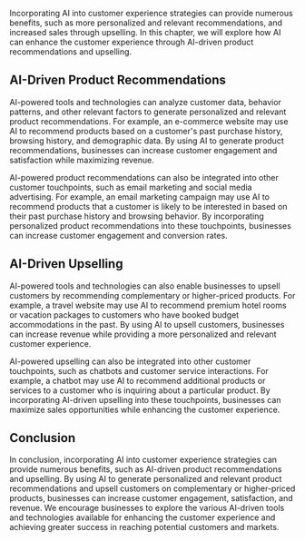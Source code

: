 
Incorporating AI into customer experience strategies can provide numerous benefits, such as more personalized and relevant recommendations, and increased sales through upselling. In this chapter, we will explore how AI can enhance the customer experience through AI-driven product recommendations and upselling.

AI-Driven Product Recommendations
---------------------------------

AI-powered tools and technologies can analyze customer data, behavior patterns, and other relevant factors to generate personalized and relevant product recommendations. For example, an e-commerce website may use AI to recommend products based on a customer's past purchase history, browsing history, and demographic data. By using AI to generate product recommendations, businesses can increase customer engagement and satisfaction while maximizing revenue.

AI-powered product recommendations can also be integrated into other customer touchpoints, such as email marketing and social media advertising. For example, an email marketing campaign may use AI to recommend products that a customer is likely to be interested in based on their past purchase history and browsing behavior. By incorporating personalized product recommendations into these touchpoints, businesses can increase customer engagement and conversion rates.

AI-Driven Upselling
-------------------

AI-powered tools and technologies can also enable businesses to upsell customers by recommending complementary or higher-priced products. For example, a travel website may use AI to recommend premium hotel rooms or vacation packages to customers who have booked budget accommodations in the past. By using AI to upsell customers, businesses can increase revenue while providing a more personalized and relevant customer experience.

AI-powered upselling can also be integrated into other customer touchpoints, such as chatbots and customer service interactions. For example, a chatbot may use AI to recommend additional products or services to a customer who is inquiring about a particular product. By incorporating AI-driven upselling into these touchpoints, businesses can maximize sales opportunities while enhancing the customer experience.

Conclusion
----------

In conclusion, incorporating AI into customer experience strategies can provide numerous benefits, such as AI-driven product recommendations and upselling. By using AI to generate personalized and relevant product recommendations and upsell customers on complementary or higher-priced products, businesses can increase customer engagement, satisfaction, and revenue. We encourage businesses to explore the various AI-driven tools and technologies available for enhancing the customer experience and achieving greater success in reaching potential customers and markets.
